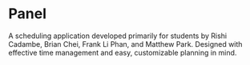 # Panel

A scheduling application developed primarily for students by Rishi Cadambe, Brian Chei, Frank Li Phan, and Matthew Park. Designed with effective time management and easy, customizable planning in mind.

